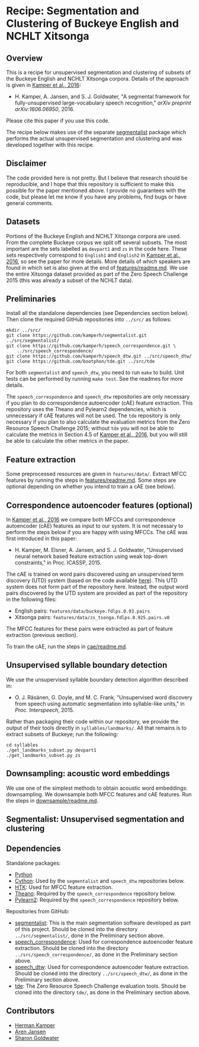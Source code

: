 Recipe: Segmentation and Clustering of Buckeye English and NCHLT Xitsonga
=========================================================================

Overview
--------
This is a recipe for unsupervised segmentation and clustering of subsets of the
Buckeye English and NCHLT Xitsonga corpora. Details of the approach is given in
[Kamper et al., 2016](http://arxiv.org/abs/1606.06950):

- H. Kamper, A. Jansen, and S. J. Goldwater, "A segmental framework for
  fully-unsupervised large-vocabulary speech recognition," *arXiv preprint
  arXiv:1606.06950*, 2016.

Please cite this paper if you use this code.

The recipe below makes use of the separate
[segmentalist](https://github.com/kamperh/segmentalist/) package which performs
the actual unsupervised segmentation and clustering and was developed together
with this recipe.



Disclaimer
----------
The code provided here is not pretty. But I believe that research should be
reproducible, and I hope that this repository is sufficient to make this
possible for the paper mentioned above. I provide no guarantees with the code,
but please let me know if you have any problems, find bugs or have general
comments.



Datasets
--------
Portions of the Buckeye English and NCHLT Xitsonga corpora are used. From the
complete Buckeye corpus we split off several subsets. The most important are
the sets labelled as `devpart1` and `zs` in the code here. These sets
respectively correspond to `English1` and `English2` in [Kamper et al.,
2016](http://arxiv.org/abs/1606.06950), so see the paper for more details. More
details of which speakers are found in which set is also given at the end of
[features/readme.md](features/readme.md). We use the entire Xitsonga dataset
provided as part of the Zero Speech Challenge 2015 (this was already a subset
of the NCHLT data).



Preliminaries
-------------
Install all the standalone dependencies (see Dependencies section below). Then
clone the required GitHub repositories into `../src/` as follows:

    mkdir ../src/
    git clone https://github.com/kamperh/segmentalist.git ../src/segmentalist/
    git clone https://github.com/kamperh/speech_correspondence.git \
        ../src/speech_correspondence/
    git clone https://github.com/kamperh/speech_dtw.git ../src/speech_dtw/
    git clone https://github.com/bootphon/tde.git ../src/tde

For both `segmentalist` and `speech_dtw`, you need to run `make` to build. Unit
tests can be performed by running `make test`. See the readmes for more
details.

The `speech_correspondence` and `speech_dtw` repositories are only necessary if
you plan to do correspondence autoencoder (cAE) feature extraction. This
repository uses the Theano and Pylearn2 dependencies, which is unnecessary if
cAE features will not be used. The `tde` repository is only necessary if you
plan to also calculate the evaluation metrics from the Zero Resource Speech
Challenge 2015; without `tde` you will not be able to calculate the metrics in
Section 4.5 of [Kamper et al., 2016](http://arxiv.org/abs/1606.06950), but you
will still be able to calculate the other metrics in the paper.



Feature extraction
------------------
Some preprocessed resources are given in `features/data/`. Extract MFCC
features by running the steps in [features/readme.md](features/readme.md). Some
steps are optional depending on whether you intend to train a cAE (see below).



Correspondence autoencoder features (optional)
----------------------------------------------
In [Kamper et al., 2016](http://arxiv.org/abs/1606.06950) we compare both MFCCs
and correspondence autoencoder (cAE) features as input to our system. It is not
necessary to perform the steps below if you are happy with using MFCCs. The cAE
was first introduced in this paper:

- H. Kamper, M. Elsner, A. Jansen, and S. J. Goldwater, "Unsupervised neural
  network based feature extraction using weak top-down constraints," in Proc.
  ICASSP, 2015.

The cAE is trained on word pairs discovered using an unsupervised term
discovery (UTD) system (based on the code available
[here](https://github.com/arenjansen/ZRTools)). This UTD system does not form
part of the repository here. Instead, the output word pairs discovered by the
UTD system are provided as part of the repository in the following files:

- English pairs: `features/data/buckeye.fdlps.0.93.pairs`
- Xitsonga pairs: `features/data/zs_tsonga.fdlps.0.925.pairs.v0`

The MFCC features for these pairs were extracted as part of feature extraction
(previous section).

To train the cAE, run the steps in [cae/readme.md](cae/readme.md).



Unsupervised syllable boundary detection
----------------------------------------
We use the unsupervised syllable boundary detection algorithm described in:

- O. J. Räsänen, G. Doyle, and M. C. Frank, "Unsupervised word discovery from
  speech using automatic segmentation into syllable-like units," in *Proc.
  Interspeech*, 2015.

Rather than packaging their code within our repository, we provide the output
of their tools directly in `syllables/landmarks/`. All that remains is to
extract subsets of Buckeye; run the following:

    cd syllables
    ./get_landmarks_subset.py devpart1
    ./get_landmarks_subset.py zs



Downsampling: acoustic word embeddings
--------------------------------------
We use one of the simplest methods to obtain acoustic word embeddings:
downsampling. We downsample both MFCC features and cAE features. Run the steps
in [downsample/readme.md](downsample/readme.md).



Segmentalist: Unsupervised segmentation and clustering
------------------------------------------------------



Dependencies
------------

Standalone packages:

- [Python](https://www.python.org/)
- [Cython](http://cython.org/): Used by the `segmentalist` and `speech_dtw`
  repositories below.
- [HTK](http://htk.eng.cam.ac.uk/): Used for MFCC feature extraction.
- [Theano](http://deeplearning.net/software/theano/): Required by the
  `speech_correspondence` repository below.
- [Pylearn2](http://deeplearning.net/software/pylearn2/): Required by the
  `speech_correspondence` repository below.

Repositories from GitHub:

- [segmentalist](https://github.com/kamperh/segmentalist/): This is the main
  segmentation software developed as part of this project. Should be cloned
  into the directory `../src/segmentalist/`, done in the Preliminary section
  above.
- [speech_correspondence](https://github.com/kamperh/speech_correspondence/):
  Used for correspondence autoencoder feature extraction.  Should be cloned
  into the directory `../src/speech_correspondence/`, as done in the
  Preliminary section above.
- [speech_dtw](https://github.com/kamperh/speech_dtw/): Used for correspondence
  autoencoder feature extraction.  Should be cloned into the directory
  `../src/speech_dtw/`, as done in the Preliminary section above.
- [tde](https://github.com/bootphon/tde/): The Zero Resource Speech Challenge
  evaluation tools. Should be cloned into the directory `tde/`, as done in the
  Preliminary section above.



Contributors
------------
- [Herman Kamper](http://www.kamperh.com/)
- [Aren Jansen](http://www.clsp.jhu.edu/~ajansen/)
- [Sharon Goldwater](http://homepages.inf.ed.ac.uk/sgwater/)

